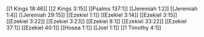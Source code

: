 [[1 Kings 18:46]]
[[2 Kings 3:15]]
[[Psalms 137:1]]
[[Jeremiah 1:2]]
[[Jeremiah 1:4]]
[[Jeremiah 29:15]]
[[Ezekiel 1:1]]
[[Ezekiel 3:14]]
[[Ezekiel 3:15]]
[[Ezekiel 3:22]]
[[Ezekiel 3:23]]
[[Ezekiel 8:1]]
[[Ezekiel 33:22]]
[[Ezekiel 37:1]]
[[Ezekiel 40:1]]
[[Hosea 1:1]]
[[Joel 1:1]]
[[1 Timothy 4:1]]
